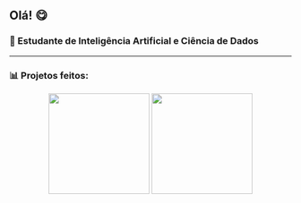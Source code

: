 ## Olá! 😋
### 🚀 Estudante de Inteligência Artificial e Ciência de Dados

---

### 📊 Projetos feitos:
<div align="center">
 <img height="180em" src="https://github-readme-stats.vercel.app/api?username=Nathybean&show_icons=true&theme=dark&count_private=true"/>
  <img height="180em" src="https://github-readme-streak-stats.herokuapp.com/?user=Nathybean&theme=dark"/>
</div>
